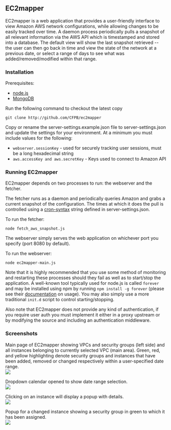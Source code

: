 ## EC2mapper

EC2mapper is a web application that provides a user-friendly interface to view Amazon AWS network configurations, while allowing changes to be easily tracked over time.  A daemon process periodically pulls a snapshot of all relevant information via the AWS API which is timestamped and stored into a database.  The default view will show the last snapshot retrieved -- the user can then go back in time and view the state of the network at a previous date, or select a range of days to see what was added/removed/modified within that range.

### Installation

Prerequisites:

- [node.js](http://nodejs.org/)
- [MongoDB](http://www.mongodb.org/)

Run the following command to checkout the latest copy

    git clone http://github.com/CFPB/ec2mapper
    
Copy or rename the server-settings.example.json file to server-settings.json and update the settings for your environment.  At a minimum you must include values for the following:

- ```webserver.sessionKey``` - used for securely tracking user sessions, must be a long hexadecimal string
- ```aws.accessKey and aws.secretKey``` - Keys used to connect to Amazon API

### Running EC2mapper

EC2mapper depends on two processes to run: the webserver and the fetcher.  

The fetcher runs as a daemon and periodically queries Amazon and grabs a current snapshot of the configuration.  The times at which it does the pull is controlled using a [cron-syntax](http://help.sap.com/saphelp_xmii120/helpdata/en/44/89a17188cc6fb5e10000000a155369/content.htm) string defined in server-settings.json. 

To run the fetcher:

    node fetch_aws_snapshot.js
    
The webserver simply serves the web application on whichever port you specify (port 8080 by default).

To run the webserver:

    node ec2mapper-main.js
    
Note that it is highly recommended that you use some method of monitoring and restarting these processes should they fail as well as to start/stop the application.  A well-known tool typically used for node.js is called `forever` and may be installed using npm by running `npm install -g forever` (please see their [documentation](https://github.com/nodejitsu/forever/#usage) on usage).  You may also simply use a more traditional `init.d` script to control starting/stopping.

Also note that EC2mapper does not provide any kind of authentication, if you require user auth you must implement it either in a proxy upstream or by modifying the source and including an authentication middleware.

### Screenshots

Main page of EC2mapper showing VPCs and security groups (left side) and all instances belonging to currently selected VPC (main area).  Green, red, and yellow highlighting denote security groups and instances that have been added, removed or changed respectively within a user-specified date range.
<br><img src="ec2mapper/raw/master/screenshots/ss1.png"><br>

Dropdown calendar opened to show date range selection.
<br><img src="ec2mapper/raw/master/screenshots/ss2.png"><br>

Clicking on an instance will display a popup with details.
<br><img src="ec2mapper/raw/master/screenshots/ss3.png"><br>

Popup for a changed instance showing a security group in green to which it has been assigned.
<br><img src="ec2mapper/raw/master/screenshots/ss4.png"><br>
